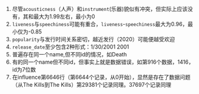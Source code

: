 1. 尽管`acousticness`（人声）和`instrument`(乐器)貌似有冲突，但实际上应该没有，其和最大为1.99左右，最小为0
2. `liveness`与`speechiness`可能有重合，`liveness`-`speechiness`最大为0.96，最小仅为-0.85
3. `popularity`与发行时间关系密切，越近发行（2020）可能便越受欢迎
4. `release_date`至少包含2种形式：1/30/2001   2001
5. 普遍存在同一个name,但不同id的情况，如Death
6. 有的同一个name但不同id，但事实上就是数据错误，如第916个数据，1416，id为7位数
7. 在influence第6646行（第6644个记录，从0开始），显然是存在了数据问题（从The Kills到The Kills）第29381个记录同理。37697个记录同理

